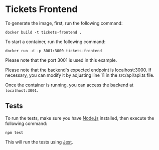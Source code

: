 # Tickets Frontend

To generate the image, first, run the following command:

    docker build -t tickets-frontend .

To start a container, run the following command:

    docker run -d -p 3001:3000 tickets-frontend

Please note that the port 3001 is used in this example. 

Please note that the backend's expected endpoint is localhost:3000. If necessary, you can modify it by adjusting line 11 in the src/api/api.ts file.

Once the container is running, you can access the backend at `localhost:3001`.

## Tests
To run the tests, make sure you have [Node.js](https://nodejs.org/) installed, then execute the following command:

    npm test

This will run the tests using [Jest](https://jestjs.io/).